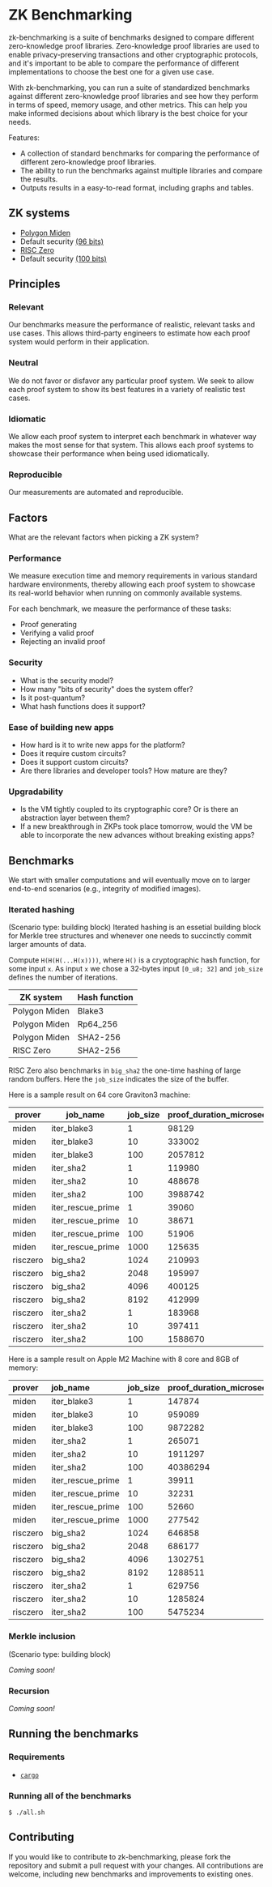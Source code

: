 # ZK Benchmarking
 
zk-benchmarking is a suite of benchmarks designed to compare different zero-knowledge proof libraries. Zero-knowledge proof libraries are used to enable privacy-preserving transactions and other cryptographic protocols, and it's important to be able to compare the performance of different implementations to choose the best one for a given use case.
 
With zk-benchmarking, you can run a suite of standardized benchmarks against different zero-knowledge proof libraries and see how they perform in terms of speed, memory usage, and other metrics. This can help you make informed decisions about which library is the best choice for your needs.
 
Features:
 
* A collection of standard benchmarks for comparing the performance of different zero-knowledge proof libraries.
* The ability to run the benchmarks against multiple libraries and compare the results.
* Outputs results in a easy-to-read format, including graphs and tables.
 
## ZK systems
 
* [Polygon Miden](https://github.com/maticnetwork/miden)
 * Default security [(96 bits)](https://github.com/maticnetwork/miden/blob/e941cf8dc6397a830d9073c8730389248e82f8e1/air/src/options.rs#L29)
* [RISC Zero](https://github.com/risc0/risc0/)
 * Default security [(100 bits)](https://github.com/risc0/risc0/#security)
 
## Principles
 
### Relevant
 
Our benchmarks measure the performance of realistic, relevant tasks and use cases. This allows third-party engineers to estimate how each proof system would perform in their application.
 
### Neutral
 
We do not favor or disfavor any particular proof system. We seek to allow each proof system to show its best features in a variety of realistic test cases.
 
### Idiomatic
 
We allow each proof system to interpret each benchmark in whatever way makes the most sense for that system. This allows each proof systems to showcase their performance when being used idiomatically.
 
### Reproducible
 
Our measurements are automated and reproducible.
 
## Factors
 
What are the relevant factors when picking a ZK system?
 
### Performance
 
We measure execution time and memory requirements in various standard hardware environments, thereby allowing each proof system to showcase its real-world behavior when running on commonly available systems.
 
For each benchmark, we measure the performance of these tasks:
 
* Proof generating
* Verifying a valid proof
* Rejecting an invalid proof
 
### Security
 
* What is the security model?
* How many "bits of security" does the system offer?
* Is it post-quantum?
* What hash functions does it support?
 
### Ease of building new apps
 
* How hard is it to write new apps for the platform?
* Does it require custom circuits?
* Does it support custom circuits?
* Are there libraries and developer tools? How mature are they?
 
### Upgradability
 
* Is the VM tightly coupled to its cryptographic core? Or is there an abstraction layer between them?
* If a new breakthrough in ZKPs took place tomorrow, would the VM be able to incorporate the new advances without breaking existing apps?
 
## Benchmarks
 
We start with smaller computations and will eventually move on to larger end-to-end scenarios (e.g., integrity of modified images).
 
### Iterated hashing
 
(Scenario type: building block)
Iterated hashing is an essetial building block for Merkle tree structures and whenever one needs to succinctly commit larger amounts of data.
 
Compute `H(H(H(...H(x))))`, where `H()` is a cryptographic hash function, for some input `x`. As input `x` we chose a 32-bytes input `[0_u8; 32]` and `job_size` defines the number of iterations.
 
| ZK system     | Hash function |
| ------------- | ------------- |
| Polygon Miden | Blake3        |
| Polygon Miden | Rp64_256      |
| Polygon Miden | SHA2-256      |
| RISC Zero     | SHA2-256      |
 
RISC Zero also benchmarks in `big_sha2` the one-time hashing of large random buffers. Here the `job_size` indicates the size of the buffer.

Here is a sample result on 64 core Graviton3 machine:
 
| prover | job_name | job_size | proof_duration_microsec | verify_duration_microsec | proof_bytes |
| ------|---------|-----------|--------------------------|--------------------------|------------- |
| miden | iter_blake3 | 1 | 98129 | 3266 | 67699 |
| miden | iter_blake3 | 10 | 333002 | 3236 | 83300 |
| miden | iter_blake3 | 100 | 2057812 | 3474 | 100752 |
| miden | iter_sha2 | 1 | 119980 | 3045 | 72356 |
| miden | iter_sha2 | 10 | 488678 | 3262 | 89776 |
| miden | iter_sha2 | 100 | 3988742 | 3544 | 107560 |
| miden | iter_rescue_prime | 1 | 39060 | 2793 | 53203 |
| miden | iter_rescue_prime | 10 | 38671 | 2771 | 53284 |
| miden | iter_rescue_prime | 100 | 51906 | 2809 | 57529 |
| miden | iter_rescue_prime | 1000 | 125635 | 3042 | 72742 |
| risczero | big_sha2 | 1024 | 210993 | 2826 | 177684 |
| risczero | big_sha2 | 2048 | 195997 | 2812 | 177684 |
| risczero | big_sha2 | 4096 | 400125 | 3028 | 187796 |
| risczero | big_sha2 | 8192 | 412999 | 3027 | 187796 |
| risczero | iter_sha2 | 1 | 183968 | 2813 | 177684 |
| risczero | iter_sha2 | 10 | 397411 | 3032 | 187796 |
| risczero | iter_sha2 | 100 | 1588670 | 4054 | 210068 |

Here is a sample result on Apple M2 Machine with 8 core and 8GB of memory:

| prover   | job_name          | job_size | proof_duration_microsec | verify_duration_microsec | proof_bytes |
|:---------|:------------------|:---------|:------------------------|:-------------------------|:------------|
| miden    | iter_blake3       | 1        | 147874                  | 2676                     | 67082       |
| miden    | iter_blake3       | 10       | 959089                  | 2560                     | 84126       |
| miden    | iter_blake3       | 100      | 9872282                 | 2522                     | 101418      |
| miden    | iter_sha2         | 1        | 265071                  | 2261                     | 72580       |
| miden    | iter_sha2         | 10       | 1911297                 | 2416                     | 88473       |
| miden    | iter_sha2         | 100      | 40386294                | 3725                     | 107560      |
| miden    | iter_rescue_prime | 1        | 39911                   | 2444                     | 53721       |
| miden    | iter_rescue_prime | 10       | 32231                   | 2235                     | 51136       |
| miden    | iter_rescue_prime | 100      | 52660                   | 2279                     | 57330       |
| miden    | iter_rescue_prime | 1000     | 277542                  | 2415                     | 71531       |
| risczero | big_sha2          | 1024     | 646858                  | 1809                     | 177684      |
| risczero | big_sha2          | 2048     | 686177                  | 1801                     | 177684      |
| risczero | big_sha2          | 4096     | 1302751                 | 1908                     | 187796      |
| risczero | big_sha2          | 8192     | 1288511                 | 1924                     | 187796      |
| risczero | iter_sha2         | 1        | 629756                  | 1807                     | 177684      |
| risczero | iter_sha2         | 10       | 1285824                 | 1922                     | 187796      |
| risczero | iter_sha2         | 100      | 5475234                 | 2442                     | 210068      |
 
### Merkle inclusion
 
(Scenario type: building block)
 
*Coming soon!*
 
### Recursion
 
*Coming soon!*
 
## Running the benchmarks

### Requirements
 
* [`cargo`](https://doc.rust-lang.org/stable/cargo/)
 
### Running all of the benchmarks
 
```console
$ ./all.sh
```
 
## Contributing
 
If you would like to contribute to zk-benchmarking, please fork the repository and submit a pull request with your changes. All contributions are welcome, including new benchmarks and improvements to existing ones.
